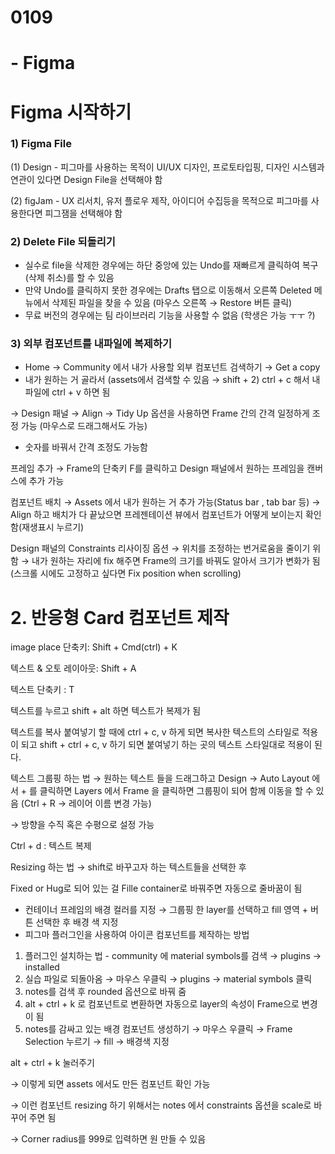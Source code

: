 # 0109

# - Figma



# Figma 시작하기

### 1)  Figma File

(1) Design  - 피그마를 사용하는 목적이 UI/UX 디자인, 프로토타입핑, 디자인 시스템과 연관이 있다면 Design File을 선택해야 함

(2) figJam - UX 리서치, 유저 플로우 제작, 아이디어 수집등을 목적으로 피그마를 사용한다면 피그잼을 선택해야 함

### 2) Delete File 되돌리기

- 실수로 file을 삭제한 경우에는 하단 중앙에 있는 Undo를 재빠르게 클릭하여 복구(삭제 취소)를 할 수 있음
- 만약 Undo를 클릭하지 못한 경우에는 Drafts 탭으로 이동해서 오른쪽 Deleted 메뉴에서 삭제된 파일을 찾을 수 있음 (마우스 오른쪽 → Restore 버튼 클릭)
- 무료 버전의 경우에는 팀 라이브러리 기능을 사용할 수 없음 (학생은 가능 ㅜㅜ ?)

### 3) 외부 컴포넌트를 내파일에 복제하기

- Home → Community 에서 내가 사용할 외부 컴포넌트 검색하기 → Get a copy
- 내가 원하는 거 골라서 (assets에서 검색할 수 있음 → shift + 2) ctrl + c 해서 내 파일에 ctrl + v 하면 됨

→ Design 패널 → Align → Tidy Up 옵션을 사용하면 Frame 간의 간격 일정하게 조정 가능 (마우스로 드래그해서도 가능)

- 숫자를 바꿔서 간격 조정도 가능함

프레임 추가 → Frame의 단축키 F를 클릭하고 Design 패널에서 원하는 프레임을 캔버스에 추가 가능

컴포넌트 배치 → Assets 에서 내가 원하는 거 추가 가능(Status bar , tab bar 등) → Align 하고 배치가 다 끝났으면 프레젠테이션 뷰에서 컴포넌트가 어떻게 보이는지 확인함(재생표시 누르기)

Design 패널의 Constraints 리사이징 옵션 → 위치를 조정하는 번거로움을 줄이기 위함 → 내가 원하는 자리에 fix 해주면 Frame의 크기를 바꿔도 알아서 크기가 변화가 됨  (스크롤 시에도 고정하고 싶다면 Fix position when scrolling)



# 2. 반응형 Card 컴포넌트 제작

image place 단축키: Shift + Cmd(ctrl) + K

텍스트 & 오토 레이아웃: Shift + A

텍스트 단축키 : T

텍스트를 누르고 shift + alt 하면 텍스트가 복제가 됨

텍스트를 복사 붙여넣기 할 때에 ctrl + c, v 하게 되면 복사한 텍스트의 스타일로 적용이 되고 shift + ctrl + c, v 하기 되면 붙여넣기 하는 곳의 텍스트 스타일대로 적용이 된다.

텍스트 그룹핑 하는 법 → 원하는 텍스트 들을 드래그하고 Design → Auto Layout 에서 + 를 클릭하면 Layers 에서 Frame 을 클릭하면 그룹핑이 되어 함께 이동을 할 수 있음  (Ctrl + R → 레이어 이름 변경 가능)

→ 방향을 수직 혹은 수평으로 설정 가능

Ctrl + d : 텍스트 복제

Resizing 하는 법 → shift로 바꾸고자 하는 텍스트들을 선택한 후

Fixed or Hug로 되어 있는 걸 Fille container로 바꿔주면 자동으로 줄바꿈이 됨

- 컨테이너 프레임의 배경 컬러를 지정 → 그룹핑 한 layer를 선택하고 fill 영역 + 버튼 선택한 후 배경 색 지정
- 피그마 플러그인을 사용하여 아이콘 컴포넌트를 제작하는 방법

1. 플러그인 설치하는 법 - community 에 material symbols를 검색 → plugins → installed
2. 실습 파일로 되돌아옴 → 마우스 우클릭 → plugins → material symbols 클릭
3. notes를 검색 후 rounded 옵션으로 바꿔 줌
4. alt + ctrl + k 로 컴포넌트로 변환하면 자동으로 layer의 속성이 Frame으로 변경이 됨
5. notes를 감싸고 있는 배경 컴포넌트 생성하기 → 마우스 우클릭 → Frame Selection 누르기 → fill → 배경색 지정

alt + ctrl + k  눌러주기

→ 이렇게 되면 assets 에서도 만든 컴포넌트 확인 가능

→ 이런 컴포넌트 resizing 하기 위해서는 notes 에서 constraints 옵션을 scale로 바꾸어 주면 됨

→ Corner radius를 999로 입력하면 원 만들 수 있음
